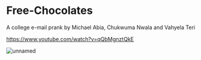 # Free-Chocolates
A college e-mail prank by Michael Abia, Chukwuma Nwala and Vahyela Teri

https://www.youtube.com/watch?v=qQbMgnztQkE

![unnamed](https://user-images.githubusercontent.com/31394535/129928291-2f812a97-86b0-4ac8-8d86-dc0aa4adec3c.jpg)
